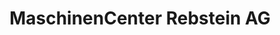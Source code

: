 ---
title: "MaschinenCenter Rebstein AG"
url: /rebstein/maschinencenter-rebstein-ag/
shop: Landwirtschaftlich
---